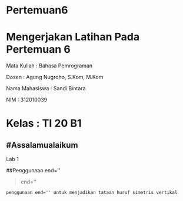 # Pertemuan6
Mengerjakan  Latihan  Pada Pertemuan 6
======================================
Mata Kuliah	: Bahasa Pemrograman

Dosen		: Agung Nugroho, S.Kom, M.Kom

Nama Mahasiswa	: Sandi Bintara

NIM		: 312010039

Kelas		: TI 20 B1
======================================

#Assalamualaikum
---

Lab 1

##Penggunaan end=''

> end=''

`penggunaan end='' untuk menjadikan tataan huruf simetris vertikal`




